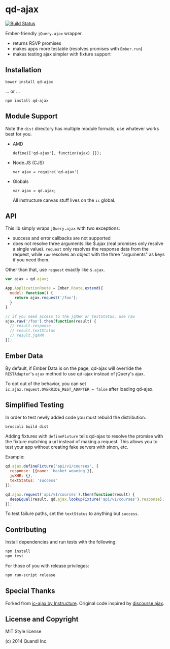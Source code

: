 qd-ajax
=======

[![Build Status](https://travis-ci.org/instructure/qd-ajax.png)](https://travis-ci.org/instructure/qd-ajax)

Ember-friendly `jQuery.ajax` wrapper.

- returns RSVP promises
- makes apps more testable (resolves promises with `Ember.run`)
- makes testing ajax simpler with fixture support

Installation
------------

`bower install qd-ajax`

... or ...

`npm install qd-ajax`

Module Support
--------------

Note the `dist` directory has multiple module formats, use whatever
works best for you.

- AMD

  `define(['qd-ajax'], function(ajax) {});`

- Node.JS (CJS)

  `var ajax = require('qd-ajax')`

- Globals

  `var ajax = qd.ajax;`

  All instructure canvas stuff lives on the `ic` global.

API
---

This lib simply wraps `jQuery.ajax` with two exceptions:

- success and error callbacks are not supported
- does not resolve three arguments like $.ajax (real promises only
  resolve a single value). `request` only resolves the response data
  from the request, while `raw` resolves an object with the three
  "arguments" as keys if you need them.

Other than that, use `request` exactly like `$.ajax`.

```js
var ajax = qd.ajax;

App.ApplicationRoute = Ember.Route.extend({
  model: function() {
    return ajax.request('/foo');
  }
}

// if you need access to the jqXHR or textStatus, use raw
ajax.raw('/foo').then(function(result) {
  // result.response
  // result.textStatus
  // result.jqXHR
});
```

Ember Data
------------------

By default, if Ember Data is on the page, qd-ajax will override the
`RESTAdapter`'s `ajax` method to use qd-ajax instead of jQuery's ajax.

To opt out of the behavior, you can set `ic.ajax.request.OVERRIDE_REST_ADAPTER = false`
after loading qd-ajax.

Simplified Testing
------------------

In order to test newly added code you must rebuild the distribution.

```bash
broccoli build dist
```

Adding fixtures with `defineFixture` tells qd-ajax to resolve the promise
with the fixture matching a url instead of making a request. This allows
you to test your app without creating fake servers with sinon, etc.

Example:

```js
qd.ajax.defineFixture('api/v1/courses', {
  response: [{name: 'basket weaving'}],
  jqXHR: {},
  textStatus: 'success'
});

qd.ajax.request('api/v1/courses').then(function(result) {
  deepEqual(result, qd.ajax.lookupFixture('api/v1/courses').response);
});
```

To test failure paths, set the `textStatus` to anything but `success`.


Contributing
------------

Install dependencies and run tests with the following:

```sh
npm install
npm test
```

For those of you with release privileges:

```sh
npm run-script release
```

Special Thanks
--------------

Forked from [ic-ajax by Instructure][2].
Original code inspired by [discourse ajax][1].

License and Copyright
---------------------

MIT Style license

(c) 2014 Quandl Inc.


  [1]:https://github.com/discourse/discourse/blob/master/app/assets/javascripts/discourse/mixins/ajax.js#L19
  [2]:https://github.com/instructure/ic-ajax